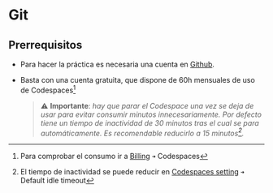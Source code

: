 # Git
## Prerrequisitos

* Para hacer la práctica es necesaria una cuenta en [Github](https://github.com/).

* Basta con una cuenta gratuita, que dispone de 60h mensuales de uso de Codespaces[^1]
  > ⚠️ **Importante**: _hay que parar el Codespace una vez se deja de usar para evitar consumir minutos innecesariamente. Por defecto tiene un tiempo de inactividad de 30 minutos tras el cual se para automáticamente. Es recomendable reducirlo a 15 minutos[^2]._

[^1]: Para comprobar el consumo ir a [Billing](https://github.com/settings/billing) `➜` Codespaces

[^2]: El tiempo de inactividad se puede reducir en [Codespaces setting](https://github.com/settings/codespaces#default-idle-timeout-header) `➜` Default idle timeout